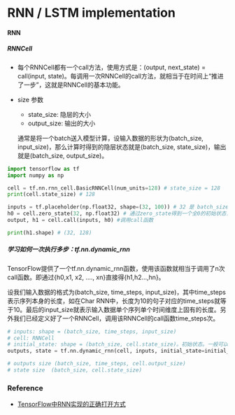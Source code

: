 # RNN / LSTM implementation

#### RNN
##### RNNCell
- 每个RNNCell都有一个call方法，使用方式是：(output, next_state) = call(input, state)。每调用一次RNNCell的call方法，就相当于在时间上“推进了一步”，这就是RNNCell的基本功能。
- size 参数
    - state_size: 隐层的大小
    - output_size: 输出的大小
    
    通常是将一个batch送入模型计算，设输入数据的形状为(batch_size, input_size)，那么计算时得到的隐层状态就是(batch_size, state_size)，输出就是(batch_size, output_size)。

```python
import tensorflow as tf
import numpy as np

cell = tf.nn.rnn_cell.BasicRNNCell(num_units=128) # state_size = 128
print(cell.state_size) # 128

inputs = tf.placeholder(np.float32, shape=(32, 100)) # 32 是 batch_size
h0 = cell.zero_state(32, np.float32) # 通过zero_state得到一个全0的初始状态，形状为(batch_size, state_size)
output, h1 = cell.call(inputs, h0) #调用call函数

print(h1.shape) # (32, 128)
```

##### 学习如何一次执行多步：tf.nn.dynamic_rnn

TensorFlow提供了一个tf.nn.dynamic_rnn函数，使用该函数就相当于调用了n次call函数。即通过{h0,x1, x2, …., xn}直接得{h1,h2…,hn}。

设我们输入数据的格式为(batch_size, time_steps, input_size)，其中time_steps表示序列本身的长度，如在Char RNN中，长度为10的句子对应的time_steps就等于10。最后的input_size就表示输入数据单个序列单个时间维度上固有的长度。另外我们已经定义好了一个RNNCell，调用该RNNCell的call函数time_steps次。

```python
# inputs: shape = (batch_size, time_steps, input_size) 
# cell: RNNCell
# initial_state: shape = (batch_size, cell.state_size)。初始状态。一般可以取零矩阵
outputs, state = tf.nn.dynamic_rnn(cell, inputs, initial_state=initial_state)

# outputs size (batch_size, time_steps, cell.output_size)
# state size  (batch_size, cell.state_size)
```



### Reference
- [TensorFlow中RNN实现的正确打开方式](https://zhuanlan.zhihu.com/p/28196873)